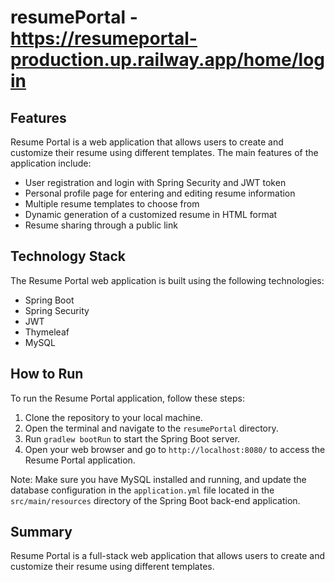 # resumePortal - https://resumeportal-production.up.railway.app/home/login

## Features

Resume Portal is a web application that allows users to create and customize their resume using different templates. The main features of the application include:

- User registration and login with Spring Security and JWT token
- Personal profile page for entering and editing resume information
- Multiple resume templates to choose from
- Dynamic generation of a customized resume in HTML format
- Resume sharing through a public link

## Technology Stack

The Resume Portal web application is built using the following technologies:

- Spring Boot
- Spring Security
- JWT
- Thymeleaf
- MySQL

## How to Run

To run the Resume Portal application, follow these steps:

1. Clone the repository to your local machine.
2. Open the terminal and navigate to the `resumePortal` directory.
3. Run `gradlew bootRun` to start the Spring Boot server.
4. Open your web browser and go to `http://localhost:8080/` to access the Resume Portal application.

Note: Make sure you have MySQL installed and running, and update the database configuration in the `application.yml` file located in the `src/main/resources` directory of the Spring Boot back-end application.

## Summary

Resume Portal is a full-stack web application that allows users to create and customize their resume using different templates. 
